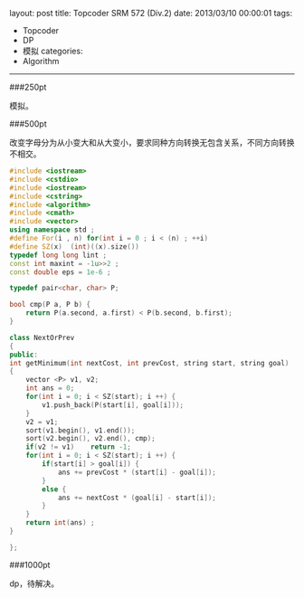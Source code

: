 layout: post
title: Topcoder SRM 572 (Div.2)
date: 2013/03/10 00:00:01
tags: 
- Topcoder
- DP
- 模拟
categories:
- Algorithm
---

###250pt

模拟。

###500pt

改变字母分为从小变大和从大变小，要求同种方向转换无包含关系，不同方向转换不相交。

<!-- more -->

``` c++
#include <iostream>
#include <cstdio>
#include <iostream>
#include <cstring>
#include <algorithm>
#include <cmath>
#include <vector>
using namespace std ;
#define For(i , n) for(int i = 0 ; i < (n) ; ++i)
#define SZ(x)  (int)((x).size())
typedef long long lint ;
const int maxint = -1u>>2 ;
const double eps = 1e-6 ; 

typedef pair<char, char> P;

bool cmp(P a, P b) {
    return P(a.second, a.first) < P(b.second, b.first);
}

class NextOrPrev
{
public:
int getMinimum(int nextCost, int prevCost, string start, string goal)
{
    vector <P> v1, v2;
    int ans = 0;
    for(int i = 0; i < SZ(start); i ++) {
        v1.push_back(P(start[i], goal[i]));
    }
    v2 = v1;
    sort(v1.begin(), v1.end());
    sort(v2.begin(), v2.end(), cmp);
    if(v2 != v1)    return -1;
    for(int i = 0; i < SZ(start); i ++) {
        if(start[i] > goal[i]) {
            ans += prevCost * (start[i] - goal[i]);
        }
        else {
            ans += nextCost * (goal[i] - start[i]);
        }
    }
    return int(ans) ;
}

};
```

###1000pt

dp，待解决。
